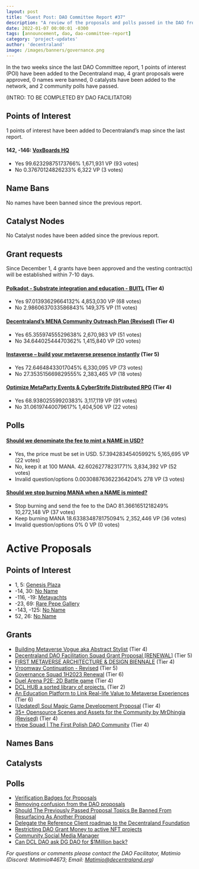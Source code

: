 ```yaml
---
layout: post
title: "Guest Post: DAO Committee Report #37"
description: "A review of the proposals and polls passed in the DAO from December 1 through December 15".
date: 2022-01-07 00:00:01 -0300
tags: [announcement, dao, dao-committee-report]
category: 'project-updates'
author: 'decentraland'
image: /images/banners/governance.png
---
```


In the two weeks since the last DAO Committee report, 1 points of interest (POI) have been added to the Decentraland map, 4 grant proposals were approved, 0 names were banned, 0 catalysts have been added to the network, and 2 community polls have passed.

(INTRO: TO BE COMPLETED BY DAO FACILITATOR)

## Points of Interest
1 points of interest have been added to Decentraland’s map since the last report.


#### 142, -146: [VoxBoards HQ](https://governance.decentraland.org/proposal/?id=cdb9eba0-718b-11ed-beaf-a14520403f7b)

* Yes 99.62329875173766% 1,671,931 VP (93 votes)
* No 0.37670124826233% 6,322 VP (3 votes)


## Name Bans

No names have been banned since the previous report.

## Catalyst Nodes
No Catalyst nodes have been added since the previous report.


## Grant requests
Since December 1, 4 grants have been approved and the vesting contract(s) will be established within 7-10 days.


#### [Polkadot - Substrate integration and education - BUITL](https://governance.decentraland.org/proposal/?id=1c5a5390-69a7-11ed-a69f-9d162c5cc598) (Tier 4)

* Yes 97.01393629664132% 4,853,030 VP (68 votes)
* No 2.9860637033586843% 149,375 VP (11 votes)


#### [Decentraland’s MENA Community Outreach Plan (Revised)](https://governance.decentraland.org/proposal/?id=1092e040-6998-11ed-a69f-9d162c5cc598) (Tier 4)

* Yes 65.35597455529638% 2,670,983 VP (51 votes)
* No 34.64402544470362% 1,415,840 VP (20 votes)


#### [Instaverse – build your metaverse presence instantly](https://governance.decentraland.org/proposal/?id=e039b690-698c-11ed-a69f-9d162c5cc598) (Tier 5)

* Yes 72.64648433017045% 6,330,095 VP (73 votes)
* No 27.353515669829555% 2,383,465 VP (18 votes)


#### [Optimize MetaParty Events &amp; CyberStrife Distributed RPG](https://governance.decentraland.org/proposal/?id=8254b150-6834-11ed-a69f-9d162c5cc598) (Tier 4)

* Yes 68.93802559920383% 3,117,119 VP (91 votes)
* No 31.06197440079617% 1,404,506 VP (22 votes)


## Polls

#### [Should we denominate the fee to mint a NAME in USD?](https://governance.decentraland.org/proposal/?id=2ad02720-6f1e-11ed-a69f-9d162c5cc598)

* Yes, the price must be set in USD. 57.39428345405992% 5,165,695 VP (22 votes)
* No, keep it at 100 MANA. 42.60262778231771% 3,834,392 VP (52 votes)
* Invalid question/options 0.003088763622364204% 278 VP (3 votes)


#### [Should we stop burning MANA when a NAME is minted?](https://governance.decentraland.org/proposal/?id=1a067940-6f1d-11ed-a69f-9d162c5cc598)

* Stop burning and send the fee to the DAO 81.3661651218249% 10,272,148 VP (37 votes)
* Keep burning MANA 18.633834878175094% 2,352,446 VP (36 votes)
* Invalid question/options 0% 0 VP (0 votes)



# Active Proposals

## Points of Interest

* 1, 5: [Genesis Plaza](https://governance.decentraland.org/proposal/?id=e92e8db0-7798-11ed-bc92-ef497b387215)
* -14, 30: [No Name](https://governance.decentraland.org/proposal/?id=8b100a70-7657-11ed-bc92-ef497b387215)
* -116, -19: [Metayachts](https://governance.decentraland.org/proposal/?id=af7d1b00-7454-11ed-a9bf-f772a12a0556)
* -23, 69: [Rare Pepe Gallery](https://governance.decentraland.org/proposal/?id=1aaabe00-744b-11ed-a9bf-f772a12a0556)
* -143, -125: [No Name](https://governance.decentraland.org/proposal/?id=972fd650-744a-11ed-a9bf-f772a12a0556)
* 52, 26: [No Name](https://governance.decentraland.org/proposal/?id=edc878e0-724d-11ed-a9bf-f772a12a0556)

## Grants

* [Building Metaverse Vogue aka Abstract Stylist](https://governance.decentraland.org/proposal/?id=bf022800-76d3-11ed-bc92-ef497b387215) (Tier 4)
* [Decentraland DAO Facilitation Squad Grant Proposal [RENEWAL]](https://governance.decentraland.org/proposal/?id=89a33730-765b-11ed-bc92-ef497b387215) (Tier 5)
* [FIRST METAVERSE ARCHITECTURE &amp; DESIGN BIENNALE](https://governance.decentraland.org/proposal/?id=71a6d070-7637-11ed-bc92-ef497b387215) (Tier 4)
* [Vroomway Continuation - Revised](https://governance.decentraland.org/proposal/?id=29b3a3a0-74fd-11ed-a9bf-f772a12a0556) (Tier 5)
* [Governance Squad 1H2023 Renewal](https://governance.decentraland.org/proposal/?id=4772fdb0-74e3-11ed-a9bf-f772a12a0556) (Tier 6)
* [Duel Arena P2E; 2D Battle game](https://governance.decentraland.org/proposal/?id=aeef5550-74d5-11ed-a9bf-f772a12a0556) (Tier 4)
* [DCL HUB a sorted library of projects.](https://governance.decentraland.org/proposal/?id=4a3e37a0-745f-11ed-a9bf-f772a12a0556) (Tier 2)
* [An Education Platform to Link Real-life Value to Metaverse Experiences](https://governance.decentraland.org/proposal/?id=30ddb960-7190-11ed-beaf-a14520403f7b) (Tier 6)
* [[Updated] Soul Magic Game Development Proposal](https://governance.decentraland.org/proposal/?id=ee288400-716d-11ed-beaf-a14520403f7b) (Tier 4)
* [35+ Opensource Scenes and Assets for the Community by MrDhingia (Revised)](https://governance.decentraland.org/proposal/?id=7ad38d60-70f0-11ed-beaf-a14520403f7b) (Tier 4)
* [Hype Squad | The First Polish DAO Community](https://governance.decentraland.org/proposal/?id=df610bc0-6f1c-11ed-a69f-9d162c5cc598) (Tier 4)

## Names Bans


## Catalysts


## Polls

* [Verification Badges for Proposals](https://governance.decentraland.org/proposal/?id=876e2ee0-7744-11ed-bc92-ef497b387215)
* [Removing confusion from the DAO proposals](https://governance.decentraland.org/proposal/?id=7072f360-773f-11ed-bc92-ef497b387215)
* [Should The Previously Passed Proposal Topics Be Banned From Resurfacing As Another Proposal](https://governance.decentraland.org/proposal/?id=4fdd57a0-7684-11ed-bc92-ef497b387215)
* [Delegate the Reference Client roadmap to the Decentraland Foundation](https://governance.decentraland.org/proposal/?id=2c061ab0-75a3-11ed-bc92-ef497b387215)
* [Restricting DAO Grant Money to active NFT projects](https://governance.decentraland.org/proposal/?id=fa8ea3e0-7493-11ed-a9bf-f772a12a0556)
* [Community Social Media Manager](https://governance.decentraland.org/proposal/?id=13dfafe0-7491-11ed-a9bf-f772a12a0556)
* [Can DCL DAO ask DG DAO for $1Million back?](https://governance.decentraland.org/proposal/?id=b7638260-7449-11ed-a9bf-f772a12a0556)

*For questions or comments please contact the DAO Facilitator, Matimio (Discord: Matimio#4673; Email: [Matimio@decentraland.org](mailto:Matimio@decentraland.org))*